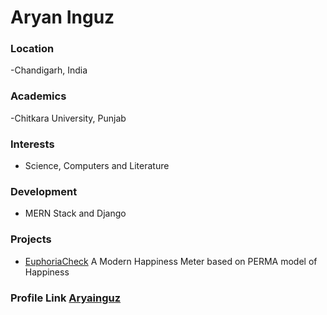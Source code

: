 # Aryan Inguz

### Location
-Chandigarh, India

### Academics
-Chitkara University, Punjab

### Interests
- Science, Computers and Literature

### Development
- MERN Stack and Django

### Projects
- [EuphoriaCheck](https://github.com/Aryainguz/Euphoria-Check-PERMA-Meter-Express) A Modern Happiness Meter based on PERMA model of Happiness

### Profile Link [Aryainguz](https://github.com/Aryainguz)
